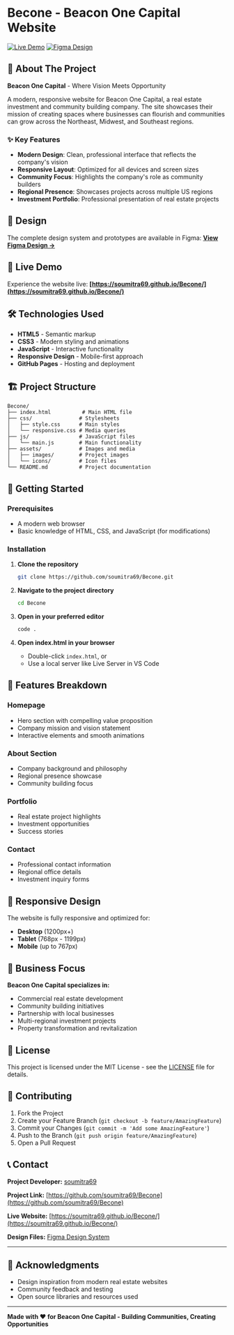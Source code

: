 # Becone - Beacon One Capital Website

[![Live Demo](https://img.shields.io/badge/Live%20Demo-Visit%20Site-blue?style=for-the-badge)](https://soumitra69.github.io/Becone/)
[![Figma Design](https://img.shields.io/badge/Figma-Design%20File-red?style=for-the-badge&logo=figma)](https://www.figma.com/design/WOR26UlpMaNzAnop1YaQCK/Beacon-One-Capital-(Copy)?node-id=2002-70&t=taFZo8UF4sj1cE48-1)

## 🏢 About The Project

**Beacon One Capital** - Where Vision Meets Opportunity

A modern, responsive website for Beacon One Capital, a real estate investment and community building company. The site showcases their mission of creating spaces where businesses can flourish and communities can grow across the Northeast, Midwest, and Southeast regions.

### ✨ Key Features

- **Modern Design**: Clean, professional interface that reflects the company's vision
- **Responsive Layout**: Optimized for all devices and screen sizes
- **Community Focus**: Highlights the company's role as community builders
- **Regional Presence**: Showcases projects across multiple US regions
- **Investment Portfolio**: Professional presentation of real estate projects

## 🎨 Design

The complete design system and prototypes are available in Figma:
**[View Figma Design →](https://www.figma.com/design/WOR26UlpMaNzAnop1YaQCK/Beacon-One-Capital-(Copy)?node-id=2002-70&t=taFZo8UF4sj1cE48-1)**

## 🚀 Live Demo

Experience the website live: **[https://soumitra69.github.io/Becone/](https://soumitra69.github.io/Becone/)**

## 🛠️ Technologies Used

- **HTML5** - Semantic markup
- **CSS3** - Modern styling and animations
- **JavaScript** - Interactive functionality
- **Responsive Design** - Mobile-first approach
- **GitHub Pages** - Hosting and deployment

## 🏗️ Project Structure

```
Becone/
├── index.html          # Main HTML file
├── css/               # Stylesheets
│   ├── style.css      # Main styles
│   └── responsive.css # Media queries
├── js/                # JavaScript files
│   └── main.js        # Main functionality
├── assets/            # Images and media
│   ├── images/        # Project images
│   └── icons/         # Icon files
└── README.md          # Project documentation
```

## 🚦 Getting Started

### Prerequisites

- A modern web browser
- Basic knowledge of HTML, CSS, and JavaScript (for modifications)

### Installation

1. **Clone the repository**
   ```bash
   git clone https://github.com/soumitra69/Becone.git
   ```

2. **Navigate to the project directory**
   ```bash
   cd Becone
   ```

3. **Open in your preferred editor**
   ```bash
   code .
   ```

4. **Open index.html in your browser**
   - Double-click `index.html`, or
   - Use a local server like Live Server in VS Code

## 🌟 Features Breakdown

### Homepage
- Hero section with compelling value proposition
- Company mission and vision statement
- Interactive elements and smooth animations

### About Section
- Company background and philosophy
- Regional presence showcase
- Community building focus

### Portfolio
- Real estate project highlights
- Investment opportunities
- Success stories

### Contact
- Professional contact information
- Regional office details
- Investment inquiry forms

## 📱 Responsive Design

The website is fully responsive and optimized for:
- **Desktop** (1200px+)
- **Tablet** (768px - 1199px)
- **Mobile** (up to 767px)

## 🎯 Business Focus

**Beacon One Capital specializes in:**
- Commercial real estate development
- Community building initiatives
- Partnership with local businesses
- Multi-regional investment projects
- Property transformation and revitalization

## 📄 License

This project is licensed under the MIT License - see the [LICENSE](LICENSE) file for details.

## 👥 Contributing

1. Fork the Project
2. Create your Feature Branch (`git checkout -b feature/AmazingFeature`)
3. Commit your Changes (`git commit -m 'Add some AmazingFeature'`)
4. Push to the Branch (`git push origin feature/AmazingFeature`)
5. Open a Pull Request

## 📞 Contact

**Project Developer:** [soumitra69](https://github.com/soumitra69)

**Project Link:** [https://github.com/soumitra69/Becone](https://github.com/soumitra69/Becone)

**Live Website:** [https://soumitra69.github.io/Becone/](https://soumitra69.github.io/Becone/)

**Design Files:** [Figma Design System](https://www.figma.com/design/WOR26UlpMaNzAnop1YaQCK/Beacon-One-Capital-(Copy)?node-id=2002-70&t=taFZo8UF4sj1cE48-1)

---

## 🙏 Acknowledgments

- Design inspiration from modern real estate websites
- Community feedback and testing
- Open source libraries and resources used

---

**Made with ❤️ for Beacon One Capital - Building Communities, Creating Opportunities**
